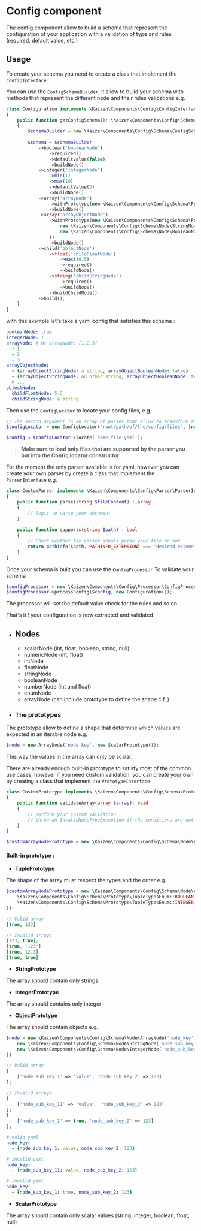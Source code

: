 # Config component

The config component allow to build a schema that represent the configuration of your application with a validation of
type and rules (required, default value, etc.)

## Usage

To create your schema you need to create a class that implement the `ConfigInterface`.

You can use the `ConfigSchemaBuilder`, it allow to build your schema with methods that represent
the different node and their rules validations e.g.

```php
class Configuration implements \Kaizen\Components\Config\ConfigInterface
{
    public function getConfigSchema(): \Kaizen\Components\Config\Schema\ConfigSchema 
    {
        $schemaBuilder = new \Kaizen\Components\Config\Schema\ConfigSchemaBuilder();
        
        $schema = $schemaBuilder
            ->boolean('booleanNode')
                ->required()
                ->defaultValue(false)
                ->buildNode()
            ->integer('integerNode')
                ->min(1)
                ->max(10)
                ->defaultValue(3)
                ->buildNode()
            ->array('arrayNode')
                ->withPrototype(new \Kaizen\Components\Config\Schema\Prototype\IntegerPrototype())
                ->buildNode()
            ->array('arrayObjectNode')
                ->withPrototype(new \Kaizen\Components\Config\Schema\Prototype\ObjectPrototype(
                    new \Kaizen\Components\Config\Schema\Node\StringNode('arrayObjectStringNode'),
                    new \Kaizen\Components\Config\Schema\Node\BooleanNode('arrayObjectBooleanNode'),
                ))
                ->buildNode()
            ->child('objectNode')
                ->float('childFloatNode')
                    ->max(10.5)
                    ->required()
                    ->buildNode()
                ->string('childStringNode')
                    ->required()
                    ->buildNode()
                ->buildChildNode()
            ->build();
    }
}
```

with this example let's take a yaml config that satisfies this schema :

```yaml
booleanNode: true
integerNode: 1
arrayNode: # Or arrayNode: [1,2,3]
  - 1
  - 2
  - 3
arrayObjectNode:
  - {arrayObjectStringNode: a string, arrayObjectBooleanNode: false}
  - {arrayObjectStringNode: an other string, arrayObjectBooleanNode: true}
  # ...
objectNode:
  childFloatNode: 5.5
  childStringNode: a string
```

Then use the `ConfigLocator` to locate your config files, e.g.

```php
// The second argument is an array of parser that allow to transform the loaded file into an exploitable php array
$configLocator = new ConfigLocator('root/path/of/the/config/files', [new \Kaizen\Components\Config\Parser\YamlParser()]);

$config = $configLocator->locate('some_file.yaml');
```

> **Make sure to load only files that are supported by the parser you put into the Config locator constructor**

For the moment the only parser available is for yaml, however you can create your own parser by create a class that
implement the `ParserInterface` e.g.

```php
class CustomParser implements \Kaizen\Components\Config\Parser\ParserInterface
{
    public function parse(string $fileContent) : array
    {
        // logic to parse your document
    }
    
    public function supports(string $path) : bool
    {
        // Check weather the parser should parse your file or not
        return pathinfo($path, PATHINFO_EXTENSION) === 'desired.extension';
    }
}
```

Once your schema is built you can use the `ConfigProcessor` To validate your schema

```php
$configProcessor = new \Kaizen\Components\Config\Processor\ConfigProcessor();
$configProcessor->processConfig($config, new Configuration());
```

The processor will set the default value check for the rules and so on.

That's it ! your configuration is now extracted and validated

- ## Nodes

    - scalarNode (int, float, boolean, string, null)
    - numericNode (int, float)
    - intNode
    - floatNode
    - stringNode
    - booleanNode
    - numberNode (int and float)
    - enumNode
    - arrayNode (can include prototype to define the shape c.f. )

- ### The prototypes

The prototype allow to define a shape that determine which values are expected in an iterable node e.g.

```php
$node = new ArrayNode('node key', new ScalarPrototype());
```

This way the values in the array can only be scalar.

There are already enough built-in prototype to satisfy most of the common use cases, however if you need custom 
validation, you can create your own by creating a class that implement the `PrototypeInterface`

```php
class CustomPrototype implements \Kaizen\Components\Config\Schema\Prototype\PrototypeInterface
{
    public function validateArray(array $array): void
    {
        // perform your custom validation
        // throw an InvalidNodeTypeException if the conditions are not met
    }
}

$customArrayNodePrototype = new \Kaizen\Components\Config\Schema\Node\ArrayNode('node key', new CustomPrototype())
```

  #### Built-in prototype :
  - **TuplePrototype**

The shape of the array must respect the types and the order e.g.
```php
$customArrayNodePrototype = new \Kaizen\Components\Config\Schema\Node\ArrayNode('node key', new \Kaizen\Components\Config\Schema\Prototype\TuplePrototype(
    \Kaizen\Components\Config\Schema\Prototype\TupleTypesEnum::BOOLEAN,
    \Kaizen\Components\Config\Schema\Prototype\TupleTypesEnum::INTEGER,
));

// Valid array
[true, 123]

// Invalid arrays
[123, true];
[true, '123']
[true, 12.3]
[true, true]
```

  - **StringPrototype** 

The array should contain only strings

  - **IntegerPrototype**

The array should contains only integer

  - **ObjectPrototype**

The array should contain objects e.g.

```php
$node = new \Kaizen\Components\Config\Schema\Node\ArrayNode('node_key', new \Kaizen\Components\Config\Schema\Prototype\ObjectPrototype(
    new \Kaizen\Components\Config\Schema\Node\StringNode('node_sub_key_1'),
    new \Kaizen\Components\Config\Schema\Node\IntegerNode('node_sub_key_2'),
))

// Valid array
[
    ['node_sub_key_1' => 'value', 'node_sub_key_2' => 123]
];

// Invalid arrays
[
    ['node_sub_key_11' => 'value', 'node_sub_key_2' => 123]
];
[
    ['node_sub_key_1' => true, 'node_sub_key_2' => 123]
];
```

```yaml
# valid yaml
node_key:
  - {node_sub_key_1: value, node_sub_key_2: 123}

# invalid yaml
node_key:
  - {node_sub_key_11: value, node_sub_key_2: 123}

# invalid yaml
node_key:
  - {node_sub_key_1: true, node_sub_key_2: 123}

```

  - **ScalarPrototype**

The array should contain only scalar values (string, integer, boolean, float, null)

